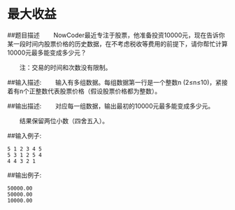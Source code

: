 # 最大收益

##题目描述
　　NowCoder最近专注于股票，他准备投资10000元，现在告诉你某一段时间内股票价格的历史数据，在不考虑税收等费用的前提下，请你帮忙计算10000元最多能变成多少元？

　　注：交易的时间和次数没有限制。

##输入描述:
　　输入有多组数据。每组数据第一行是一个整数n (2≤n≤10)，紧接着有n个正整数代表股票价格（假设股票价格都为整数）。


##输出描述:
　　对应每一组数据，输出最初的10000元最多能变成多少元。

　　结果保留两位小数（四舍五入）。

##输入例子:
```
5 1 2 3 4 5
5 3 1 2 5 4
4 4 3 2 1
```
##输出例子:
```
50000.00
50000.00
10000.00
```